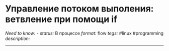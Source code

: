 # Управление потоком выполения: ветвление при помощи if
*Need to know:* -
*status:* В процессе
*format:* flow
*tegs:* #linux #programming
*description:*

---